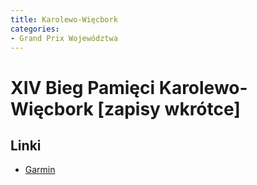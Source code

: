 ```yaml
---
title: Karolewo-Więcbork
categories:
- Grand Prix Województwa
---
```


# XIV Bieg Pamięci Karolewo-Więcbork [zapisy wkrótce]

## Linki

* [Garmin](https://connect.garmin.com/modern/event/648f3c5d-4d49-43a8-adbe-6980bb122c3c)
